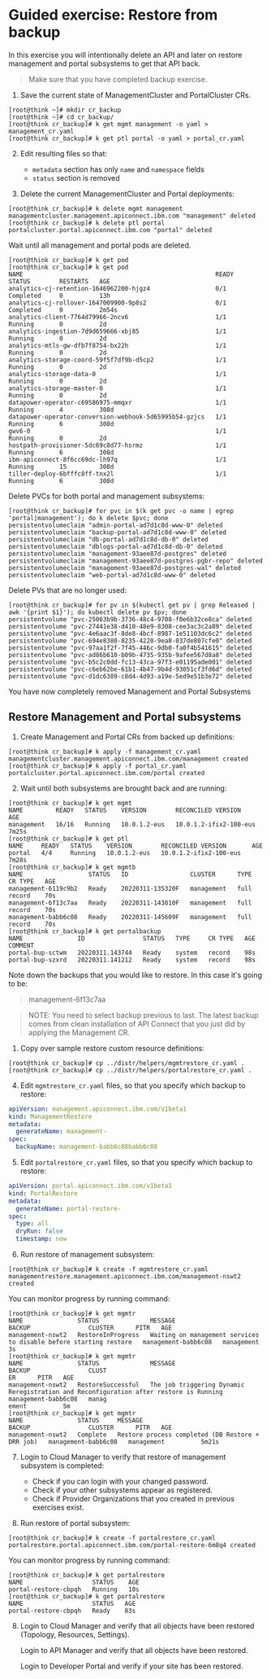 # Guided exercise: Restore from backup

In this exercise you will intentionally delete an API and later on restore management and portal subsystems to get that API back.

> Make sure that you have completed backup exercise.

1. Save the current state of ManagementCluster and PortalCluster CRs.
```
[root@think ~]# mkdir cr_backup
[root@think ~]# cd cr_backup/
[root@think cr_backup]# k get mgmt management -o yaml > management_cr.yaml
[root@think cr_backup]# k get ptl portal -o yaml > portal_cr.yaml

```

2. Edit resulting files so that:
   - `metadata` section has only `name` and `namespace` fields
   - `status` section is removed

3. Delete the current ManagementCluster and Portal deployments:
```
[root@think cr_backup]# k delete mgmt management
managementcluster.management.apiconnect.ibm.com "management" deleted
[root@think cr_backup]# k delete ptl portal
portalcluster.portal.apiconnect.ibm.com "portal" deleted
```
Wait until all management and portal pods are deleted.
```
[root@think cr_backup]# k get pod
[root@think cr_backup]# k get pod
NAME                                                     READY   STATUS        RESTARTS   AGE
analytics-cj-retention-1646962200-hjgz4                  0/1     Completed     0          13h
analytics-cj-rollover-1647009900-9p8s2                   0/1     Completed     0          2m54s
analytics-client-7764d79966-2ncv6                        1/1     Running       0          2d
analytics-ingestion-7d9d659666-xbj85                     1/1     Running       0          2d
analytics-mtls-gw-dfb7f8754-bx22h                        1/1     Running       0          2d
analytics-storage-coord-59f5f7df9b-d5cp2                 1/1     Running       0          2d
analytics-storage-data-0                                 1/1     Running       0          2d
analytics-storage-master-0                               1/1     Running       0          2d
datapower-operator-c69586975-mmqxr                       1/1     Running       4          308d
datapower-operator-conversion-webhook-5d65995b54-gzjcs   1/1     Running       6          308d
gwv6-0                                                   1/1     Running       0          2d
hostpath-provisioner-5dc69c8d77-hsrmz                    1/1     Running       6          308d
ibm-apiconnect-8f6cc69dc-lh97q                           1/1     Running       15         308d
tiller-deploy-6bfffc8ff-tnx2l                            1/1     Running       6          308d
```

Delete PVCs for both portal and management subsystems:
```
[root@think cr_backup]# for pvc in $(k get pvc -o name | egrep 'portal|management'); do k delete $pvc; done
persistentvolumeclaim "admin-portal-ad7d1c8d-www-0" deleted
persistentvolumeclaim "backup-portal-ad7d1c8d-www-0" deleted
persistentvolumeclaim "db-portal-ad7d1c8d-db-0" deleted
persistentvolumeclaim "dblogs-portal-ad7d1c8d-db-0" deleted
persistentvolumeclaim "management-93aee87d-postgres" deleted
persistentvolumeclaim "management-93aee87d-postgres-pgbr-repo" deleted
persistentvolumeclaim "management-93aee87d-postgres-wal" deleted
persistentvolumeclaim "web-portal-ad7d1c8d-www-0" deleted
```

Delete PVs that are no longer used:
```
[root@think cr_backup]# for pv in $(kubectl get pv | grep Released | awk '{print $1}'); do kubectl delete pv $pv; done
persistentvolume "pvc-25063b9b-3736-48c4-9708-f0e6b32ce8ca" deleted
persistentvolume "pvc-27441e38-d410-48e9-8308-cee3ac3c2a89" deleted
persistentvolume "pvc-4e6aac3f-8de8-4bcf-8987-1e51103dc6c2" deleted
persistentvolume "pvc-694e8380-8235-4220-9ea8-037de807cfe0" deleted
persistentvolume "pvc-97aa1f2f-7f45-446c-9db0-fa0f4b541615" deleted
persistentvolume "pvc-ad86b610-b09b-4735-935b-9afee567d8a8" deleted
persistentvolume "pvc-b5c2c0dd-fc13-43ca-97f3-e01195ade001" deleted
persistentvolume "pvc-c6eb62be-61b1-4b47-9b4d-93051cf3fd6d" deleted
persistentvolume "pvc-d1dc6389-c8d4-4d93-a19e-5ed9e51b3e72" deleted
```

You have now completely removed Management and Portal Subsystems 

## Restore Management and Portal subsystems

1. Create Management and Portal CRs from backed up definitions:
```
[root@think cr_backup]# k apply -f management_cr.yaml 
managementcluster.management.apiconnect.ibm.com/management created
[root@think cr_backup]# k apply -f portal_cr.yaml 
portalcluster.portal.apiconnect.ibm.com/portal created
```

2. Wait until both subsystems are brought back and are running:
```
[root@think cr_backup]# k get mgmt
NAME         READY   STATUS    VERSION        RECONCILED VERSION       AGE
management   16/16   Running   10.0.1.2-eus   10.0.1.2-ifix2-100-eus   7m25s
[root@think cr_backup]# k get ptl
NAME     READY   STATUS    VERSION        RECONCILED VERSION       AGE
portal   4/4     Running   10.0.1.2-eus   10.0.1.2-ifix2-100-eus   7m28s
[root@think cr_backup]# k get mgmtb
NAME                  STATUS   ID                 CLUSTER      TYPE   CR TYPE   AGE
management-6119c9b2   Ready    20220311-135320F   management   full   record    70s
management-6f13c7aa   Ready    20220311-143810F   management   full   record    70s
management-babb6c08   Ready    20220311-145609F   management   full   record    70s
[root@think cr_backup]# k get portalbackup
NAME               ID                STATUS   TYPE     CR TYPE   AGE   COMMENT
portal-bup-sctwm   20220311.143744   Ready    system   record    98s
portal-bup-szxrd   20220311.141212   Ready    system   record    98s
```
Note down the backups that you would like to restore. In this case it's going to be:
> management-6f13c7aa

> NOTE: You need to select backup previous to last. The latest backup comes from clean installation of API Connect that you just did by applying the Management CR.

1. Copy over sample restore custom resource definitions:
```
[root@think cr_backup]# cp ../distr/helpers/mgmtrestore_cr.yaml .
[root@think cr_backup]# cp ../distr/helpers/portalrestore_cr.yaml .
```

4. Edit `mgmtrestore_cr.yaml` files, so that you specify which backup to restore:
```yaml
apiVersion: management.apiconnect.ibm.com/v1beta1
kind: ManagementRestore
metadata:
  generateName: management-
spec:
  backupName: management-babb6c08babb6c08

```

5. Edit `portalrestore_cr.yaml` files, so that you specify which backup to restore:
```yaml
apiVersion: portal.apiconnect.ibm.com/v1beta1
kind: PortalRestore
metadata:
  generateName: portal-restore-
spec:
  type: all
  dryRun: false
  timestamp: now
```
6. Run restore of management subsystem:
```
[root@think cr_backup]# k create -f mgmtrestore_cr.yaml 
managementrestore.management.apiconnect.ibm.com/management-nswt2 created
```
You can monitor progress by running command:
```
[root@think cr_backup]# k get mgmtr
NAME               STATUS              MESSAGE                                                             BACKUP                CLUSTER      PITR   AGE
management-nswt2   RestoreInProgress   Waiting on management services to disable before starting restore   management-babb6c08   management          3s
[root@think cr_backup]# k get mgmtr
NAME               STATUS              MESSAGE                                                                             	BACKUP                CLUST
ER      PITR   AGE
management-nswt2   RestoreSuccessful   The job triggering Dynamic Reregistration and Reconfiguration after restore is Running   management-babb6c08   manag
ement          5m
[root@think cr_backup]# k get mgmtr
NAME               STATUS     MESSAGE                                            BACKUP                CLUSTER      PITR   AGE
management-nswt2   Complete   Restore process completed (DB Restore + DRR job)   management-babb6c08   management          5m21s

```
7. Login to Cloud Manager to verify that restore of management subsystem is completed:
   - Check if you can login with your changed password.
   - Check if your other subsystems appear as registered.
   - Check if Provider Organizations that you created in previous exercises exist.

8. Run restore of portal subsystem:
```
[root@think cr_backup]# k create -f portalrestore_cr.yaml 
portalrestore.portal.apiconnect.ibm.com/portal-restore-6m8q4 created
```
You can monitor progress by running command:
```
[root@think cr_backup]# k get portalrestore
NAME                   STATUS    AGE
portal-restore-cbpqh   Running   10s
[root@think cr_backup]# k get portalrestore
NAME                   STATUS   AGE
portal-restore-cbpqh   Ready    83s
```


8. Login to Cloud Manager and verify that all objects have been restored (Topology, Resources, Settings).
   
   Login to API Manager and verify that all objects have been restored.
   
   Login to Developer Portal and verify if your site has been restored.


